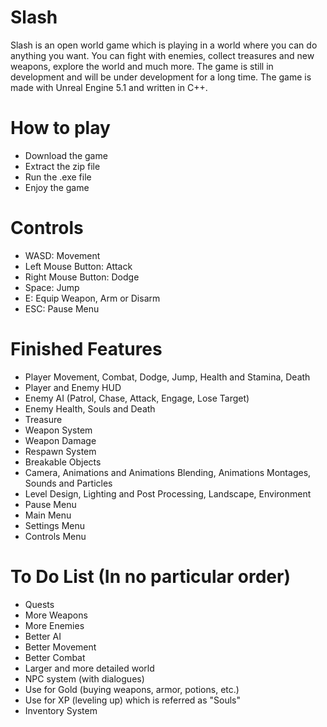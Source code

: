 # Slash

Slash is an open world game which is playing in a world where you can do anything you want. You can fight with enemies, collect treasures and new weapons, explore the world and much more. The game is still in development and will be under development for a long time. The game is made with Unreal Engine 5.1 and written in C++. 

# How to play

- Download the game
- Extract the zip file
- Run the .exe file
- Enjoy the game

# Controls

- WASD: Movement
- Left Mouse Button: Attack
- Right Mouse Button: Dodge
- Space: Jump
- E: Equip Weapon, Arm or Disarm
- ESC: Pause Menu

# Finished Features

- Player Movement, Combat, Dodge, Jump, Health and Stamina, Death
- Player and Enemy HUD 
- Enemy AI (Patrol, Chase, Attack, Engage, Lose Target)
- Enemy Health, Souls and Death
- Treasure
- Weapon System
- Weapon Damage
- Respawn System
- Breakable Objects
- Camera, Animations and Animations Blending, Animations Montages, Sounds and Particles
- Level Design, Lighting and Post Processing, Landscape, Environment
- Pause Menu
- Main Menu
- Settings Menu
- Controls Menu

# To Do List (In no particular order)

- Quests
- More Weapons
- More Enemies
- Better AI
- Better Movement
- Better Combat
- Larger and more detailed world
- NPC system (with dialogues)
- Use for Gold (buying weapons, armor, potions, etc.)
- Use for XP (leveling up) which is referred as "Souls"
- Inventory System